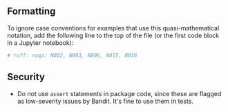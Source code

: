 

## Formatting

To ignore case conventions for examples that use this quasi-mathematical notation, add the following line to the top of the file (or the first code block in a Jupyter notebook):

```python
# ruff: noqa: N802, N803, N806, N815, N816
```

## Security

* Do not use `assert` statements in package code, since these are flagged as low-severity issues by Bandit.  It's fine to use them in tests.